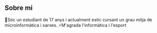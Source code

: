 ## Sobre mi
🌱Sóc un estudiant de 17 anys i actualment estic cursant un grau mitja de microinformàtica i xarxes.
⚡M'agrada l'informàtica i l'esport

<!--


Here are some ideas to get you started:

- 🔭 I’m currently working on ...
- 🌱 I’m currently learning ...
- 👯 I’m looking to collaborate on ...
- 🤔 I’m looking for help with ...
- 💬 Ask me about ...
- 📫 How to reach me: ...
- 😄 Pronouns: ...
- ⚡ Fun fact: ...
-->

